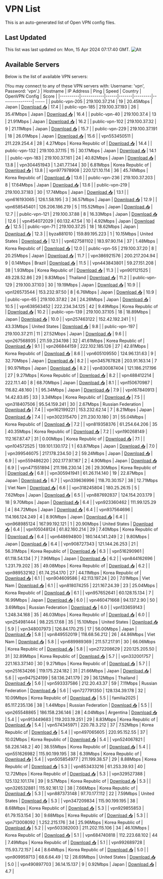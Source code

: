 # VPN List

This is an auto-generated list of Open VPN config files.

## Last Updated

This list was last updated on: Mon, 15 Apr 2024 07:17:40 GMT.
![Alt](https://repobeats.axiom.co/api/embed/186b98318ef1479477931607c1ad7d823f12451f.svg "Repobeats analytics image")

## Available Servers

Below is the list of available VPN servers:

(You may connect to any of these VPN servers with: Username: 'vpn', Password: 'vpn'.)
| Hostname | IP Address | Ping | Speed | Country | OpenVPN Config | Score |
|----------|------------|------|-------|---------|----------------| ----- |
| public-vpn-205 | 219.100.37.214 | 19 | 20.45Mbps | Japan | [Download 📥](./configs/server_0_JP.ovpn) | 17.4 |
| public-vpn-185 | 219.100.37.193 | 26 | 35.41Mbps | Japan | [Download 📥](./configs/server_1_JP.ovpn) | 16.4 |
| public-vpn-40 | 219.100.37.4 | 13 | 21.91Mbps | Japan | [Download 📥](./configs/server_2_JP.ovpn) | 16.2 |
| public-vpn-102 | 219.100.37.32 | 9 | 21.11Mbps | Japan | [Download 📥](./configs/server_3_JP.ovpn) | 15.7 |
| public-vpn-229 | 219.100.37.191 | 18 | 26.01Mbps | Japan | [Download 📥](./configs/server_4_JP.ovpn) | 15.6 |
| vpn553450511 | 211.229.254.4 | 28 | 4.27Mbps | Korea Republic of | [Download 📥](./configs/server_5_KR.ovpn) | 14.4 |
| public-vpn-132 | 219.100.37.115 | 15 | 30.17Mbps | Japan | [Download 📥](./configs/server_6_JP.ovpn) | 14.1 |
| public-vpn-183 | 219.100.37.161 | 24 | 40.82Mbps | Japan | [Download 📥](./configs/server_7_JP.ovpn) | 13.8 |
| vpn304451943 | 1.241.77.144 | 30 | 6.81Mbps | Korea Republic of | [Download 📥](./configs/server_8_KR.ovpn) | 13.8 |
| vpn977978908 | 220.121.10.114 | 36 | 45.74Mbps | Korea Republic of | [Download 📥](./configs/server_9_KR.ovpn) | 13.6 |
| public-vpn-236 | 219.100.37.203 | 8 | 17.64Mbps | Japan | [Download 📥](./configs/server_10_JP.ovpn) | 13.6 |
| public-vpn-219 | 219.100.37.183 | 30 | 17.74Mbps | Japan | [Download 📥](./configs/server_11_JP.ovpn) | 13.1 |
| vpn616193065 | 126.1.58.195 | 3 | 36.57Mbps | Japan | [Download 📥](./configs/server_12_JP.ovpn) | 12.9 |
| vpn658545401 | 126.206.186.219 | 5 | 115.52Mbps | Japan | [Download 📥](./configs/server_13_JP.ovpn) | 12.7 |
| public-vpn-121 | 219.100.37.88 | 8 | 16.33Mbps | Japan | [Download 📥](./configs/server_14_JP.ovpn) | 12.6 |
| vpn454072029 | 60.132.47.54 | 10 | 4.92Mbps | Japan | [Download 📥](./configs/server_15_JP.ovpn) | 12.5 |
| public-vpn-71 | 219.100.37.25 | 18 | 18.62Mbps | Japan | [Download 📥](./configs/server_16_JP.ovpn) | 12.3 |
| byza881010 | 159.89.195.223 | 1 | 10.15Mbps | United States | [Download 📥](./configs/server_17_US.ovpn) | 12.1 |
| vpn627581102 | 183.97.90.114 | 37 | 1.48Mbps | Korea Republic of | [Download 📥](./configs/server_18_KR.ovpn) | 12.0 |
| public-vpn-55 | 219.100.37.20 | 8 | 20.25Mbps | Japan | [Download 📥](./configs/server_19_JP.ovpn) | 11.7 |
| vpn386921576 | 200.217.204.94 | 9 | 0.14Mbps | Brazil | [Download 📥](./configs/server_20_BR.ovpn) | 11.5 |
| vpn443843801 | 59.27.151.208 | 38 | 1.93Mbps | Korea Republic of | [Download 📥](./configs/server_21_KR.ovpn) | 11.3 |
| vpn901121525 | 49.228.52.86 | 29 | 9.83Mbps | Thailand | [Download 📥](./configs/server_22_TH.ovpn) | 11.2 |
| public-vpn-129 | 219.100.37.103 | 30 | 19.19Mbps | Japan | [Download 📥](./configs/server_23_JP.ovpn) | 10.9 |
| vpn126573544 | 153.232.97.50 | 8 | 6.76Mbps | Japan | [Download 📥](./configs/server_24_JP.ovpn) | 10.9 |
| public-vpn-65 | 219.100.37.82 | 24 | 24.26Mbps | Japan | [Download 📥](./configs/server_25_JP.ovpn) | 10.5 |
| vpn638563452 | 222.234.34.125 | 42 | 9.49Mbps | Korea Republic of | [Download 📥](./configs/server_26_KR.ovpn) | 10.2 |
| public-vpn-139 | 219.100.37.105 | 18 | 18.89Mbps | Japan | [Download 📥](./configs/server_27_JP.ovpn) | 10.0 |
| vpn257463122 | 152.42.192.241 | 1 | 43.33Mbps | United States | [Download 📥](./configs/server_28_US.ovpn) | 9.8 |
| public-vpn-197 | 219.100.37.211 | 11 | 27.52Mbps | Japan | [Download 📥](./configs/server_29_JP.ovpn) | 9.6 |
| vpn267568935 | 211.59.234.198 | 32 | 41.61Mbps | Korea Republic of | [Download 📥](./configs/server_30_KR.ovpn) | 9.1 |
| vpn266844159 | 222.102.185.126 | 27 | 42.81Mbps | Korea Republic of | [Download 📥](./configs/server_31_KR.ovpn) | 8.6 |
| vpn605109550 | 124.96.131.63 | 9 | 32.70Mbps | Japan | [Download 📥](./configs/server_32_JP.ovpn) | 8.2 |
| vpn345767828 | 203.91.163.14 | 7 | 90.97Mbps | Japan | [Download 📥](./configs/server_33_JP.ovpn) | 8.2 |
| vpn830087404 | 121.186.217.196 | 27 | 9.27Mbps | Korea Republic of | [Download 📥](./configs/server_34_KR.ovpn) | 8.2 |
| vpn488412214 | 222.11.1.40 | 8 | 68.70Mbps | Japan | [Download 📥](./configs/server_35_JP.ovpn) | 8.1 |
| vpn150670987 | 116.82.48.160 | 1 | 95.34Mbps | Japan | [Download 📥](./configs/server_36_JP.ovpn) | 7.9 |
| vpn167840913 | 14.42.83.85 | 33 | 3.34Mbps | Korea Republic of | [Download 📥](./configs/server_37_KR.ovpn) | 7.5 |
| vpn318407506 | 95.54.159.241 | 30 | 2.67Mbps | Russian Federation | [Download 📥](./configs/server_38_RU.ovpn) | 7.4 |
| vpn162199221 | 153.232.62.14 | 7 | 8.21Mbps | Japan | [Download 📥](./configs/server_39_JP.ovpn) | 7.4 |
| vpn302315470 | 211.230.10.180 | 31 | 55.04Mbps | Korea Republic of | [Download 📥](./configs/server_40_KR.ovpn) | 7.2 |
| vpn819358376 | 61.254.64.206 | 35 | 40.35Mbps | Korea Republic of | [Download 📥](./configs/server_41_KR.ovpn) | 7.2 |
| vpn190268149 | 112.167.87.47 | 31 | 0.00Mbps | Korea Republic of | [Download 📥](./configs/server_42_KR.ovpn) | 7.1 |
| vpn104572525 | 139.101.130.172 | 1 | 63.87Mbps | Japan | [Download 📥](./configs/server_43_JP.ovpn) | 7.0 |
| vpn399546075 | 217.178.234.50 | 2 | 59.24Mbps | Japan | [Download 📥](./configs/server_44_JP.ovpn) | 6.9 |
| vpn559486220 | 202.177.97.167 | 2 | 4.90Mbps | Japan | [Download 📥](./configs/server_45_JP.ovpn) | 6.9 |
| vpn471551894 | 211.198.230.14 | 26 | 29.30Mbps | Korea Republic of | [Download 📥](./configs/server_46_KR.ovpn) | 6.8 |
| vpn305941941 | 61.26.114.140 | 19 | 22.87Mbps | Japan | [Download 📥](./configs/server_47_JP.ovpn) | 6.7 |
| vpn339636996 | 118.70.30.157 | 38 | 12.71Mbps | Viet Nam | [Download 📥](./configs/server_48_VN.ovpn) | 6.6 |
| vpn318245804 | 180.25.26.15 | 5 | 7.62Mbps | Japan | [Download 📥](./configs/server_49_JP.ovpn) | 6.5 |
| vpn887692837 | 124.154.203.179 | 18 | 9.70Mbps | Japan | [Download 📥](./configs/server_50_JP.ovpn) | 6.4 |
| vpn923360462 | 111.99.125.29 | 4 | 84.72Mbps | Japan | [Download 📥](./configs/server_51_JP.ovpn) | 6.4 |
| vpn937564696 | 114.166.124.249 | 4 | 8.90Mbps | Japan | [Download 📥](./configs/server_52_JP.ovpn) | 6.4 |
| vpn968985124 | 167.99.192.121 | 1 | 20.90Mbps | United States | [Download 📥](./configs/server_53_US.ovpn) | 6.4 |
| vpn105048124 | 61.82.160.214 | 29 | 7.40Mbps | Korea Republic of | [Download 📥](./configs/server_54_KR.ovpn) | 6.4 |
| vpn648694800 | 180.144.141.249 | 2 | 9.80Mbps | Japan | [Download 📥](./configs/server_55_JP.ovpn) | 6.4 |
| vpn908727343 | 121.144.26.253 | 21 | 56.31Mbps | Korea Republic of | [Download 📥](./configs/server_56_KR.ovpn) | 6.3 |
| vpn516290961 | 61.118.54.134 | 7 | 7.96Mbps | Japan | [Download 📥](./configs/server_57_JP.ovpn) | 6.2 |
| vpn844162696 | 1.231.79.202 | 35 | 49.08Mbps | Korea Republic of | [Download 📥](./configs/server_58_KR.ovpn) | 6.2 |
| vpn989532162 | 61.74.254.170 | 27 | 44.11Mbps | Korea Republic of | [Download 📥](./configs/server_59_KR.ovpn) | 6.1 |
| vpn904609586 | 42.113.197.24 | 20 | 7.01Mbps | Viet Nam | [Download 📥](./configs/server_60_VN.ovpn) | 6.1 |
| vpn818074255 | 221.167.24.39 | 23 | 25.04Mbps | Korea Republic of | [Download 📥](./configs/server_61_KR.ovpn) | 6.1 |
| vpn957652641 | 60.128.15.134 | 7 | 16.99Mbps | Japan | [Download 📥](./configs/server_62_JP.ovpn) | 6.0 |
| vpn460471668 | 94.137.2.90 | 50 | 3.69Mbps | Russian Federation | [Download 📥](./configs/server_63_RU.ovpn) | 6.0 |
| vpn133659143 | 1.248.34.168 | 35 | 46.03Mbps | Korea Republic of | [Download 📥](./configs/server_64_KR.ovpn) | 6.0 |
| vpn254981444 | 98.225.17.68 | 35 | 15.10Mbps | United States | [Download 📥](./configs/server_65_US.ovpn) | 5.9 |
| vpn348007973 | 126.84.170.215 | 17 | 56.00Mbps | Japan | [Download 📥](./configs/server_66_JP.ovpn) | 5.8 |
| vpn849552019 | 118.68.56.212 | 26 | 44.86Mbps | Viet Nam | [Download 📥](./configs/server_67_VN.ovpn) | 5.8 |
| vpn689989369 | 211.57.217.91 | 30 | 66.06Mbps | Korea Republic of | [Download 📥](./configs/server_68_KR.ovpn) | 5.8 |
| vpn272208629 | 220.125.205.50 | 31 | 32.89Mbps | Korea Republic of | [Download 📥](./configs/server_69_KR.ovpn) | 5.7 |
| vpn332001757 | 221.163.37.140 | 30 | 9.27Mbps | Korea Republic of | [Download 📥](./configs/server_70_KR.ovpn) | 5.7 |
| vpn251634266 | 119.175.224.182 | 31 | 21.66Mbps | Japan | [Download 📥](./configs/server_71_JP.ovpn) | 5.6 |
| vpn947524199 | 58.136.241.179 | 29 | 36.12Mbps | Thailand | [Download 📥](./configs/server_72_TH.ovpn) | 5.6 |
| vpn593337586 | 212.20.43.37 | 59 | 7.11Mbps | Russian Federation | [Download 📥](./configs/server_73_RU.ovpn) | 5.6 |
| vpn727791350 | 128.134.39.178 | 32 | 10.09Mbps | Korea Republic of | [Download 📥](./configs/server_74_KR.ovpn) | 5.5 |
| familia2025 | 85.117.235.136 | 38 | 1.44Mbps | Russian Federation | [Download 📥](./configs/server_75_RU.ovpn) | 5.5 |
| vpn265548865 | 186.158.236.146 | 28 | 4.04Mbps | Argentina | [Download 📥](./configs/server_76_AR.ovpn) | 5.4 |
| vpn913449683 | 119.203.19.251 | 29 | 8.83Mbps | Korea Republic of | [Download 📥](./configs/server_77_KR.ovpn) | 5.4 |
| vpn574345971 | 220.78.3.212 | 37 | 7.52Mbps | Korea Republic of | [Download 📥](./configs/server_78_KR.ovpn) | 5.4 |
| vpn497065605 | 220.95.152.55 | 37 | 10.02Mbps | Korea Republic of | [Download 📥](./configs/server_79_KR.ovpn) | 5.4 |
| vpn524067821 | 58.226.148.2 | 40 | 38.55Mbps | Korea Republic of | [Download 📥](./configs/server_80_KR.ovpn) | 5.4 |
| vpn551626982 | 115.90.199.195 | 38 | 6.39Mbps | Korea Republic of | [Download 📥](./configs/server_81_KR.ovpn) | 5.4 |
| vpn505854977 | 211.199.38.57 | 29 | 8.88Mbps | Korea Republic of | [Download 📥](./configs/server_82_KR.ovpn) | 5.3 |
| vpn853433216 | 61.253.39.93 | 40 | 12.72Mbps | Korea Republic of | [Download 📥](./configs/server_83_KR.ovpn) | 5.3 |
| vpn329527388 | 125.132.101.174 | 39 | 9.57Mbps | Korea Republic of | [Download 📥](./configs/server_84_KR.ovpn) | 5.3 |
| vpn326532881 | 115.92.161.12 | 38 | 7.66Mbps | Korea Republic of | [Download 📥](./configs/server_85_KR.ovpn) | 5.3 |
| vpn887373148 | 97.70.177.112 | 22 | 7.59Mbps | United States | [Download 📥](./configs/server_86_US.ovpn) | 5.3 |
| vpn347209834 | 115.90.199.195 | 38 | 8.68Mbps | Korea Republic of | [Download 📥](./configs/server_87_KR.ovpn) | 5.3 |
| vpn929855853 | 61.79.153.154 | 30 | 9.68Mbps | Korea Republic of | [Download 📥](./configs/server_88_KR.ovpn) | 5.3 |
| vpn713008092 | 1.252.215.176 | 34 | 25.96Mbps | Korea Republic of | [Download 📥](./configs/server_89_KR.ovpn) | 5.2 |
| vpn503382003 | 211.202.115.106 | 34 | 46.10Mbps | Korea Republic of | [Download 📥](./configs/server_90_KR.ovpn) | 5.1 |
| vpn684740818 | 112.223.68.102 | 44 | 7.49Mbps | Korea Republic of | [Download 📥](./configs/server_91_KR.ovpn) | 5.1 |
| vpn992689728 | 115.93.72.157 | 44 | 8.64Mbps | Korea Republic of | [Download 📥](./configs/server_92_KR.ovpn) | 5.0 |
| vpn909959713 | 68.6.64.49 | 12 | 28.69Mbps | United States | [Download 📥](./configs/server_93_US.ovpn) | 5.0 |
| vpn490897703 | 36.14.15.137 | 9 | 0.92Mbps | Japan | [Download 📥](./configs/server_94_JP.ovpn) | 4.7 |
